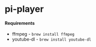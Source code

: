 # pi-player

#### Requirements
- ffmpeg - `brew install ffmpeg`
- youtube-dl - `brew install youtube-dl`
